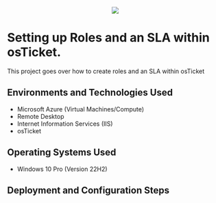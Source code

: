 <p align="center">
<img src=https://github.com/user-attachments/assets/1e9245e8-ffcf-4492-bf14-38f3c738a874 />
</p>

<h1>Setting up Roles and an SLA within osTicket.</h1>
This project goes over how to create roles and an SLA within osTicket
<br />


<h2>Environments and Technologies Used</h2>

- Microsoft Azure (Virtual Machines/Compute)
- Remote Desktop
- Internet Information Services (IIS)
- osTicket

<h2>Operating Systems Used </h2>

- Windows 10 Pro (Version 22H2)

<h2>Deployment and Configuration Steps</h2>

